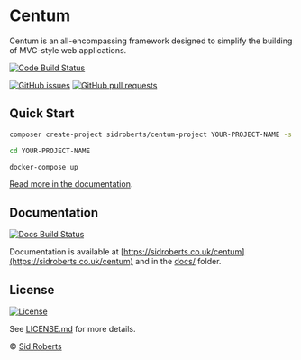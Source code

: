 # Centum

Centum is an all-encompassing framework designed to simplify the building of MVC-style web applications.



[![Code Build Status](https://img.shields.io/github/workflow/status/SidRoberts/centum/tests/development.svg?style=for-the-badge)](https://github.com/SidRoberts/centum/actions)

[![GitHub issues](https://img.shields.io/github/issues-raw/SidRoberts/centum.svg?style=for-the-badge)](https://github.com/SidRoberts/centum/issues)
[![GitHub pull requests](https://img.shields.io/github/issues-pr-raw/SidRoberts/centum.svg?style=for-the-badge)](https://github.com/SidRoberts/centum/pulls)



## Quick Start

```bash
composer create-project sidroberts/centum-project YOUR-PROJECT-NAME -s dev

cd YOUR-PROJECT-NAME

docker-compose up
```

[Read more in the documentation](https://sidroberts.co.uk/centum/quick-start).



## Documentation

[![Docs Build Status](https://img.shields.io/github/deployments/SidRoberts/centum/github-pages?style=for-the-badge)](https://sidroberts.co.uk/centum)

Documentation is available at [https://sidroberts.co.uk/centum](https://sidroberts.co.uk/centum) and in the [docs/](docs/) folder.



## License

[![License](https://img.shields.io/github/license/SidRoberts/centum?style=for-the-badge)](LICENSE.md)

See [LICENSE.md](LICENSE.md) for more details.

© [Sid Roberts](https://github.com/SidRoberts)
